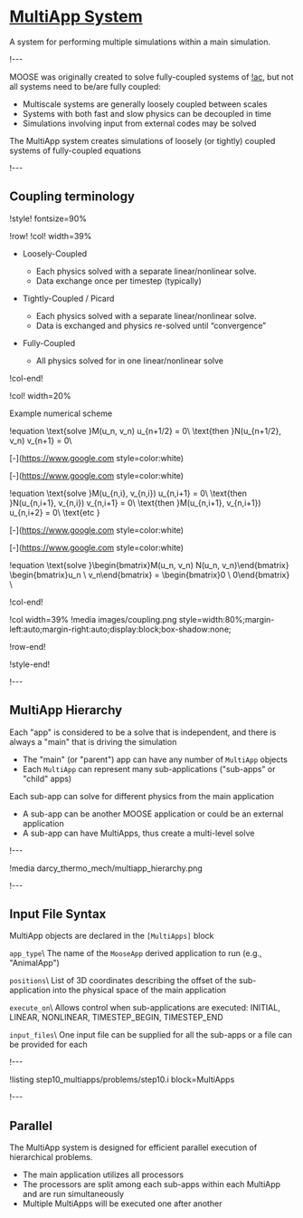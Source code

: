 # [MultiApp System](syntax/MultiApps/index.md)

A system for performing multiple simulations within a main simulation.

!---

MOOSE was originally created to solve fully-coupled systems of [!ac](PDEs), but
not all systems need to be/are fully coupled:

- Multiscale systems are generally loosely coupled between scales
- Systems with both fast and slow physics can be decoupled in time
- Simulations involving input from external codes may be solved

The MultiApp system creates simulations of loosely (or tightly) coupled systems of fully-coupled equations

!---

## Coupling terminology

!style! fontsize=90%

!row!
!col! width=39%
- Loosely-Coupled

  - Each physics solved with a separate linear/nonlinear solve.
  - Data exchange once per timestep (typically)

- Tightly-Coupled / Picard

  - Each physics solved with a separate linear/nonlinear solve.
  - Data is exchanged and physics re-solved until “convergence”

- Fully-Coupled

  - All physics solved for in one linear/nonlinear solve

!col-end!

!col! width=20%

Example numerical scheme

!equation
\text{solve }M(u_n, v_n) u_{n+1/2} = 0\\
\text{then }N(u_{n+1/2}, v_n) v_{n+1} = 0\\

[-](https://www.google.com style=color:white)

[-](https://www.google.com style=color:white)

!equation
\text{solve }M(u_{n,i}, v_{n,i}) u_{n,i+1} = 0\\
\text{then }N(u_{n,i+1}, v_{n,i}) v_{n,i+1} = 0\\
\text{then }M(u_{n,i+1}, v_{n,i+1}) u_{n,i+2} = 0\\
\text{etc }

[-](https://www.google.com style=color:white)

[-](https://www.google.com style=color:white)

!equation
\text{solve }\begin{bmatrix}M(u_n, v_n) N(u_n, v_n)\end{bmatrix} \begin{bmatrix}u_n \\ v_n\end{bmatrix} = \begin{bmatrix}0 \\ 0\end{bmatrix} \\

!col-end!

!col width=39%
!media images/coupling.png
       style=width:80%;margin-left:auto;margin-right:auto;display:block;box-shadow:none;

!row-end!

!style-end!

!---

## MultiApp Hierarchy

Each "app" is considered to be a solve that is independent, and there is always a "main" that is
driving the simulation

- The "main" (or "parent") app can have any number of `MultiApp` objects
- Each `MultiApp` can represent many sub-applications ("sub-apps" or "child" apps)

Each sub-app can solve for different physics from the main application

- A sub-app can be another MOOSE application or could be an external application
- A sub-app can have MultiApps, thus create a multi-level solve

!---

!media darcy_thermo_mech/multiapp_hierarchy.png

!---

## Input File Syntax


MultiApp objects are declared in the `[MultiApps]` block

`app_type`\\
The name of the `MooseApp` derived application to run (e.g., "AnimalApp")

`positions`\\
List of 3D coordinates describing the offset of the sub-application into the physical space of the main application

`execute_on`\\
Allows control when sub-applications are executed: INITIAL, LINEAR, NONLINEAR, TIMESTEP_BEGIN, TIMESTEP_END

`input_files`\\
One input file can be supplied for all the sub-apps or a file can be provided for each

!---

!listing step10_multiapps/problems/step10.i block=MultiApps

!---

## Parallel

The MultiApp system is designed for efficient parallel execution of hierarchical problems.

- The main application utilizes all processors
- The processors are split among each sub-apps within each MultiApp and are run simultaneously
- Multiple MultiApps will be executed one after another
